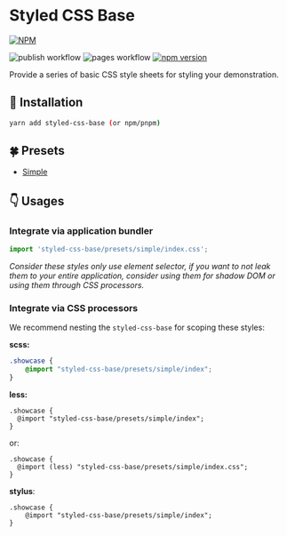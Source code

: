 # Styled CSS Base

[![NPM](https://nodei.co/npm/styled-css-base.png?downloads=true&downloadRank=true&stars=true)](https://nodei.co/npm/styled-css-base/)

![publish workflow](https://github.com/zheeeng/styled-css-base/actions/workflows/publish.yml/badge.svg)
![pages workflow](https://github.com/zheeeng/styled-css-base/actions/workflows/pages.yml/badge.svg)
[![npm version](https://img.shields.io/npm/v/styled-css-base.svg)](https://www.npmjs.com/package/styled-css-base)

Provide a series of basic CSS style sheets for styling your demonstration.

## 🧩 Installation

```bash
yarn add styled-css-base (or npm/pnpm)
```

## 🍀 Presets

* [Simple](https://styled-css-base.zheeeng.me/#/simple)

## 👇 Usages

### Integrate via application bundler

```ts
import 'styled-css-base/presets/simple/index.css';
```

_Consider these styles only use element selector, if you want to not leak them to your entire application, consider using them for shadow DOM or using them through CSS processors._

### Integrate via CSS processors

We recommend nesting the `styled-css-base` for scoping these styles:

__scss:__

```scss
.showcase {
    @import "styled-css-base/presets/simple/index";
}
```

__less:__

```less
.showcase {
  @import "styled-css-base/presets/simple/index";
}
```

or:

```less
.showcase {
  @import (less) "styled-css-base/presets/simple/index.css";
}
```

__stylus__:

```less
.showcase {
    @import "styled-css-base/presets/simple/index";
}
```
